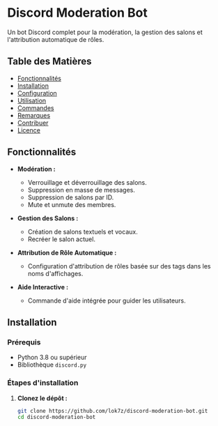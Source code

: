 # Discord Moderation Bot

Un bot Discord complet pour la modération, la gestion des salons et l'attribution automatique de rôles.

## Table des Matières

- [Fonctionnalités](#fonctionnalités)
- [Installation](#installation)
- [Configuration](#configuration)
- [Utilisation](#utilisation)
- [Commandes](#commandes)
- [Remarques](#remarques)
- [Contribuer](#contribuer)
- [Licence](#licence)

## Fonctionnalités

- **Modération :**
  - Verrouillage et déverrouillage des salons.
  - Suppression en masse de messages.
  - Suppression de salons par ID.
  - Mute et unmute des membres.

- **Gestion des Salons :**
  - Création de salons textuels et vocaux.
  - Recréer le salon actuel.

- **Attribution de Rôle Automatique :**
  - Configuration d'attribution de rôles basée sur des tags dans les noms d'affichages.

- **Aide Interactive :**
  - Commande d'aide intégrée pour guider les utilisateurs.

## Installation

### Prérequis

- Python 3.8 ou supérieur
- Bibliothèque `discord.py`

### Étapes d'installation

1. **Clonez le dépôt :**
   ```bash
   git clone https://github.com/lok7z/discord-moderation-bot.git
   cd discord-moderation-bot
